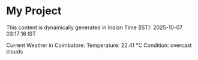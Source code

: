 # My Project

This content is dynamically generated in Indian Time (IST): 2025-10-07 03:17:16 IST


Current Weather in Coimbatore:
Temperature: 22.41 °C
Condition: overcast clouds
